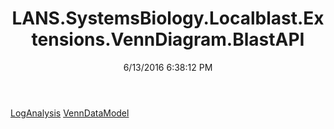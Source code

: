 ﻿---
title: LANS.SystemsBiology.Localblast.Extensions.VennDiagram.BlastAPI
date: 6/13/2016 6:38:12 PM
---

[LogAnalysis](T-LANS.SystemsBiology.Localblast.Extensions.VennDiagram.BlastAPI.LogAnalysis.html)
[VennDataModel](T-LANS.SystemsBiology.Localblast.Extensions.VennDiagram.BlastAPI.VennDataModel.html)
